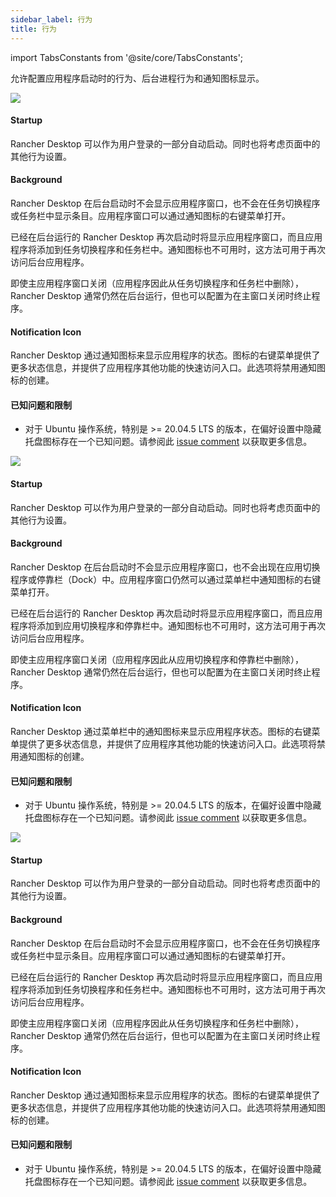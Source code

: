 ```yaml
---
sidebar_label: 行为
title: 行为
---
```


import TabsConstants from '@site/core/TabsConstants';

允许配置应用程序启动时的行为、后台进程行为和通知图标显示。

<Tabs groupId="os" defaultValue={TabsConstants.defaultOs}>
<TabItem value="Windows">

![](rd-versioned-asset://preferences/Windows_application_tabBehavior.png)

#### Startup

Rancher Desktop 可以作为用户登录的一部分自动启动。同时也将考虑页面中的其他行为设置。

#### Background

Rancher Desktop 在后台启动时不会显示应用程序窗口，也不会在任务切换程序或任务栏中显示条目。应用程序窗口可以通过通知图标的右键菜单打开。

已经在后台运行的 Rancher Desktop 再次启动时将显示应用程序窗口，而且应用程序将添加到任务切换程序和任务栏中。通知图标也不可用时，这方法可用于再次访问后台应用程序。

即使主应用程序窗口关闭（应用程序因此从任务切换程序和任务栏中删除），Rancher Desktop 通常仍然在后台运行，但也可以配置为在主窗口关闭时终止程序。

#### Notification Icon

Rancher Desktop 通过通知图标来显示应用程序的状态。图标的右键菜单提供了更多状态信息，并提供了应用程序其他功能的快速访问入口。此选项将禁用通知图标的创建。

#### 已知问题和限制

* 对于 Ubuntu 操作系统，特别是 >= 20.04.5 LTS 的版本，在偏好设置中隐藏托盘图标存在一个已知问题。请参阅此 [issue comment](https://github.com/rancher-sandbox/rancher-desktop/issues/4205#issuecomment-1533750167) 以获取更多信息。

</TabItem>
<TabItem value="macOS">

![](rd-versioned-asset://preferences/macOS_application_tabBehavior.png)

#### Startup

Rancher Desktop 可以作为用户登录的一部分自动启动。同时也将考虑页面中的其他行为设置。

#### Background

Rancher Desktop 在后台启动时不会显示应用程序窗口，也不会出现在应用切换程序或停靠栏（Dock）中。应用程序窗口仍然可以通过菜单栏中通知图标的右键菜单打开。

已经在后台运行的 Rancher Desktop 再次启动时将显示应用程序窗口，而且应用程序将添加到应用切换程序和停靠栏中。通知图标也不可用时，这方法可用于再次访问后台应用程序。

即使主应用程序窗口关闭（应用程序因此从应用切换程序和停靠栏中删除），Rancher Desktop 通常仍然在后台运行，但也可以配置为在主窗口关闭时终止程序。

#### Notification Icon

Rancher Desktop 通过菜单栏中的通知图标来显示应用程序状态。图标的右键菜单提供了更多状态信息，并提供了应用程序其他功能的快速访问入口。此选项将禁用通知图标的创建。

#### 已知问题和限制

* 对于 Ubuntu 操作系统，特别是 >= 20.04.5 LTS 的版本，在偏好设置中隐藏托盘图标存在一个已知问题。请参阅此 [issue comment](https://github.com/rancher-sandbox/rancher-desktop/issues/4205#issuecomment-1533750167) 以获取更多信息。

</TabItem>
<TabItem value="Linux">

![](rd-versioned-asset://preferences/Linux_application_tabBehavior.png)

#### Startup

Rancher Desktop 可以作为用户登录的一部分自动启动。同时也将考虑页面中的其他行为设置。

#### Background

Rancher Desktop 在后台启动时不会显示应用程序窗口，也不会在任务切换程序或任务栏中显示条目。应用程序窗口可以通过通知图标的右键菜单打开。

已经在后台运行的 Rancher Desktop 再次启动时将显示应用程序窗口，而且应用程序将添加到任务切换程序和任务栏中。通知图标也不可用时，这方法可用于再次访问后台应用程序。

即使主应用程序窗口关闭（应用程序因此从任务切换程序和任务栏中删除），Rancher Desktop 通常仍然在后台运行，但也可以配置为在主窗口关闭时终止程序。

#### Notification Icon

Rancher Desktop 通过通知图标来显示应用程序的状态。图标的右键菜单提供了更多状态信息，并提供了应用程序其他功能的快速访问入口。此选项将禁用通知图标的创建。

#### 已知问题和限制

* 对于 Ubuntu 操作系统，特别是 >= 20.04.5 LTS 的版本，在偏好设置中隐藏托盘图标存在一个已知问题。请参阅此 [issue comment](https://github.com/rancher-sandbox/rancher-desktop/issues/4205#issuecomment-1533750167) 以获取更多信息。

</TabItem>
</Tabs>
